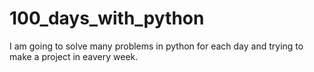 # 100_days_with_python
I am going to solve many problems in python for each day and trying to make a project in eavery week.
